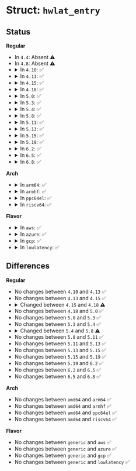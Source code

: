 # Struct: <code>hwlat_entry</code>

## Status
<b>Regular</b>
<ul>
<li>
In <code>4.4</code>: Absent ⚠️
</li>
<li>
In <code>4.8</code>: Absent ⚠️
</li>
<li>
<details>
<summary>In <code>4.10</code>: ✅</summary>

```c
struct hwlat_entry {
    struct trace_entry ent;
    u64 duration;
    u64 outer_duration;
    u64 nmi_total_ts;
    struct timespec timestamp;
    unsigned int nmi_count;
    unsigned int seqnum;
};
```
</details>
</li>
<li>
<details>
<summary>In <code>4.13</code>: ✅</summary>

```c
struct hwlat_entry {
    struct trace_entry ent;
    u64 duration;
    u64 outer_duration;
    u64 nmi_total_ts;
    struct timespec timestamp;
    unsigned int nmi_count;
    unsigned int seqnum;
};
```
</details>
</li>
<li>
<details>
<summary>In <code>4.15</code>: ✅</summary>

```c
struct hwlat_entry {
    struct trace_entry ent;
    u64 duration;
    u64 outer_duration;
    u64 nmi_total_ts;
    struct timespec timestamp;
    unsigned int nmi_count;
    unsigned int seqnum;
};
```
</details>
</li>
<li>
<details>
<summary>In <code>4.18</code>: ✅</summary>

```c
struct hwlat_entry {
    struct trace_entry ent;
    u64 duration;
    u64 outer_duration;
    u64 nmi_total_ts;
    struct timespec64 timestamp;
    unsigned int nmi_count;
    unsigned int seqnum;
};
```
</details>
</li>
<li>
<details>
<summary>In <code>5.0</code>: ✅</summary>

```c
struct hwlat_entry {
    struct trace_entry ent;
    u64 duration;
    u64 outer_duration;
    u64 nmi_total_ts;
    struct timespec64 timestamp;
    unsigned int nmi_count;
    unsigned int seqnum;
};
```
</details>
</li>
<li>
<details>
<summary>In <code>5.3</code>: ✅</summary>

```c
struct hwlat_entry {
    struct trace_entry ent;
    u64 duration;
    u64 outer_duration;
    u64 nmi_total_ts;
    struct timespec64 timestamp;
    unsigned int nmi_count;
    unsigned int seqnum;
};
```
</details>
</li>
<li>
<details>
<summary>In <code>5.4</code>: ✅</summary>

```c
struct hwlat_entry {
    struct trace_entry ent;
    u64 duration;
    u64 outer_duration;
    u64 nmi_total_ts;
    struct timespec64 timestamp;
    unsigned int nmi_count;
    unsigned int seqnum;
};
```
</details>
</li>
<li>
<details>
<summary>In <code>5.8</code>: ✅</summary>

```c
struct hwlat_entry {
    struct trace_entry ent;
    u64 duration;
    u64 outer_duration;
    u64 nmi_total_ts;
    struct timespec64 timestamp;
    unsigned int nmi_count;
    unsigned int seqnum;
    unsigned int count;
};
```
</details>
</li>
<li>
<details>
<summary>In <code>5.11</code>: ✅</summary>

```c
struct hwlat_entry {
    struct trace_entry ent;
    u64 duration;
    u64 outer_duration;
    u64 nmi_total_ts;
    struct timespec64 timestamp;
    unsigned int nmi_count;
    unsigned int seqnum;
    unsigned int count;
};
```
</details>
</li>
<li>
<details>
<summary>In <code>5.13</code>: ✅</summary>

```c
struct hwlat_entry {
    struct trace_entry ent;
    u64 duration;
    u64 outer_duration;
    u64 nmi_total_ts;
    struct timespec64 timestamp;
    unsigned int nmi_count;
    unsigned int seqnum;
    unsigned int count;
};
```
</details>
</li>
<li>
<details>
<summary>In <code>5.15</code>: ✅</summary>

```c
struct hwlat_entry {
    struct trace_entry ent;
    u64 duration;
    u64 outer_duration;
    u64 nmi_total_ts;
    struct timespec64 timestamp;
    unsigned int nmi_count;
    unsigned int seqnum;
    unsigned int count;
};
```
</details>
</li>
<li>
<details>
<summary>In <code>5.19</code>: ✅</summary>

```c
struct hwlat_entry {
    struct trace_entry ent;
    u64 duration;
    u64 outer_duration;
    u64 nmi_total_ts;
    struct timespec64 timestamp;
    unsigned int nmi_count;
    unsigned int seqnum;
    unsigned int count;
};
```
</details>
</li>
<li>
<details>
<summary>In <code>6.2</code>: ✅</summary>

```c
struct hwlat_entry {
    struct trace_entry ent;
    u64 duration;
    u64 outer_duration;
    u64 nmi_total_ts;
    struct timespec64 timestamp;
    unsigned int nmi_count;
    unsigned int seqnum;
    unsigned int count;
};
```
</details>
</li>
<li>
<details>
<summary>In <code>6.5</code>: ✅</summary>

```c
struct hwlat_entry {
    struct trace_entry ent;
    u64 duration;
    u64 outer_duration;
    u64 nmi_total_ts;
    struct timespec64 timestamp;
    unsigned int nmi_count;
    unsigned int seqnum;
    unsigned int count;
};
```
</details>
</li>
<li>
<details>
<summary>In <code>6.8</code>: ✅</summary>

```c
struct hwlat_entry {
    struct trace_entry ent;
    u64 duration;
    u64 outer_duration;
    u64 nmi_total_ts;
    struct timespec64 timestamp;
    unsigned int nmi_count;
    unsigned int seqnum;
    unsigned int count;
};
```
</details>
</li>
</ul>
<b>Arch</b>
<ul>
<li>
<details>
<summary>In <code>arm64</code>: ✅</summary>

```c
struct hwlat_entry {
    struct trace_entry ent;
    u64 duration;
    u64 outer_duration;
    u64 nmi_total_ts;
    struct timespec64 timestamp;
    unsigned int nmi_count;
    unsigned int seqnum;
};
```
</details>
</li>
<li>
<details>
<summary>In <code>armhf</code>: ✅</summary>

```c
struct hwlat_entry {
    struct trace_entry ent;
    u64 duration;
    u64 outer_duration;
    u64 nmi_total_ts;
    struct timespec64 timestamp;
    unsigned int nmi_count;
    unsigned int seqnum;
};
```
</details>
</li>
<li>
<details>
<summary>In <code>ppc64el</code>: ✅</summary>

```c
struct hwlat_entry {
    struct trace_entry ent;
    u64 duration;
    u64 outer_duration;
    u64 nmi_total_ts;
    struct timespec64 timestamp;
    unsigned int nmi_count;
    unsigned int seqnum;
};
```
</details>
</li>
<li>
<details>
<summary>In <code>riscv64</code>: ✅</summary>

```c
struct hwlat_entry {
    struct trace_entry ent;
    u64 duration;
    u64 outer_duration;
    u64 nmi_total_ts;
    struct timespec64 timestamp;
    unsigned int nmi_count;
    unsigned int seqnum;
};
```
</details>
</li>
</ul>
<b>Flavor</b>
<ul>
<li>
<details>
<summary>In <code>aws</code>: ✅</summary>

```c
struct hwlat_entry {
    struct trace_entry ent;
    u64 duration;
    u64 outer_duration;
    u64 nmi_total_ts;
    struct timespec64 timestamp;
    unsigned int nmi_count;
    unsigned int seqnum;
};
```
</details>
</li>
<li>
<details>
<summary>In <code>azure</code>: ✅</summary>

```c
struct hwlat_entry {
    struct trace_entry ent;
    u64 duration;
    u64 outer_duration;
    u64 nmi_total_ts;
    struct timespec64 timestamp;
    unsigned int nmi_count;
    unsigned int seqnum;
};
```
</details>
</li>
<li>
<details>
<summary>In <code>gcp</code>: ✅</summary>

```c
struct hwlat_entry {
    struct trace_entry ent;
    u64 duration;
    u64 outer_duration;
    u64 nmi_total_ts;
    struct timespec64 timestamp;
    unsigned int nmi_count;
    unsigned int seqnum;
};
```
</details>
</li>
<li>
<details>
<summary>In <code>lowlatency</code>: ✅</summary>

```c
struct hwlat_entry {
    struct trace_entry ent;
    u64 duration;
    u64 outer_duration;
    u64 nmi_total_ts;
    struct timespec64 timestamp;
    unsigned int nmi_count;
    unsigned int seqnum;
};
```
</details>
</li>
</ul>

## Differences
<b>Regular</b>
<ul>
<li>
No changes between <code>4.10</code> and <code>4.13</code> ✅
</li>
<li>
No changes between <code>4.13</code> and <code>4.15</code> ✅
</li>
<li>
<details>
<summary>Changed between <code>4.15</code> and <code>4.18</code> ⚠️</summary>
<ul>
<li>
<b>Field type changed. </b>
<code>struct timespec timestamp</code> ➡️ <code>struct timespec64 timestamp</code>
</li>
</ul>
</details>
</li>
<li>
No changes between <code>4.18</code> and <code>5.0</code> ✅
</li>
<li>
No changes between <code>5.0</code> and <code>5.3</code> ✅
</li>
<li>
No changes between <code>5.3</code> and <code>5.4</code> ✅
</li>
<li>
<details>
<summary>Changed between <code>5.4</code> and <code>5.8</code> ⚠️</summary>
<ul>
<li>
<b>Field added. </b>
<code>unsigned int count</code>
</li>
</ul>
</details>
</li>
<li>
No changes between <code>5.8</code> and <code>5.11</code> ✅
</li>
<li>
No changes between <code>5.11</code> and <code>5.13</code> ✅
</li>
<li>
No changes between <code>5.13</code> and <code>5.15</code> ✅
</li>
<li>
No changes between <code>5.15</code> and <code>5.19</code> ✅
</li>
<li>
No changes between <code>5.19</code> and <code>6.2</code> ✅
</li>
<li>
No changes between <code>6.2</code> and <code>6.5</code> ✅
</li>
<li>
No changes between <code>6.5</code> and <code>6.8</code> ✅
</li>
</ul>
<b>Arch</b>
<ul>
<li>
No changes between <code>amd64</code> and <code>arm64</code> ✅
</li>
<li>
No changes between <code>amd64</code> and <code>armhf</code> ✅
</li>
<li>
No changes between <code>amd64</code> and <code>ppc64el</code> ✅
</li>
<li>
No changes between <code>amd64</code> and <code>riscv64</code> ✅
</li>
</ul>
<b>Flavor</b>
<ul>
<li>
No changes between <code>generic</code> and <code>aws</code> ✅
</li>
<li>
No changes between <code>generic</code> and <code>azure</code> ✅
</li>
<li>
No changes between <code>generic</code> and <code>gcp</code> ✅
</li>
<li>
No changes between <code>generic</code> and <code>lowlatency</code> ✅
</li>
</ul>
